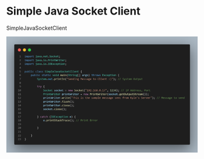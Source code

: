 # Simple Java Socket Client
SimpleJavaSocketClient

<img src="https://github.com/kyleprr/SimpleJavaSocketClient/raw/main/SimpleJavaSocketClient/ClientCode.png" width="850">
